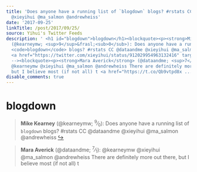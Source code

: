 ```yaml
---
title: 'Does anyone have a running list of `blogdown` blogs? #rstats CC @dataandme
  @xieyihui @ma_salmon @andrewheiss'
date: '2017-09-25'
linkTitle: /post/2017/09/25/
source: Yihui's Twitter Feeds
description: ' <h1 id="blogdown">blogdown</h1><blockquote><p><strong>Mike Kearney</strong>
  (@kearneymw; <sup>9</sup>&frasl;<sub>0</sub>): Does anyone have a running list of
  <code>blogdown</code> blogs? #rstats CC @dataandme @xieyihui @ma_salmon @andrewheiss
  <a href="https://twitter.com/xieyihui/status/912029954963132416" target="_blank">&#8618;</a></p></blockquote><!--
  --><blockquote><p><strong>Mara Averick</strong> (@dataandme; <sup>7</sup>&frasl;<sub>1</sub>):
  @kearneymw @xieyihui @ma_salmon @andrewheiss There are definitely more out there,
  but I believe most (if not all) t <a href="https://t.co/Qb9vtpd8x ...'
disable_comments: true
---
```

 <h1 id="blogdown">blogdown</h1><blockquote><p><strong>Mike Kearney</strong> (@kearneymw; <sup>9</sup>&frasl;<sub>0</sub>): Does anyone have a running list of <code>blogdown</code> blogs? #rstats CC @dataandme @xieyihui @ma_salmon @andrewheiss <a href="https://twitter.com/xieyihui/status/912029954963132416" target="_blank">&#8618;</a></p></blockquote><!-- --><blockquote><p><strong>Mara Averick</strong> (@dataandme; <sup>7</sup>&frasl;<sub>1</sub>): @kearneymw @xieyihui @ma_salmon @andrewheiss There are definitely more out there, but I believe most (if not all) t <a href="https://t.co/Qb9vtpd8x ...